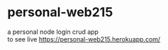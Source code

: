 # personal-web215
a personal node login crud app <br>
to see live https://personal-web215.herokuapp.com/
